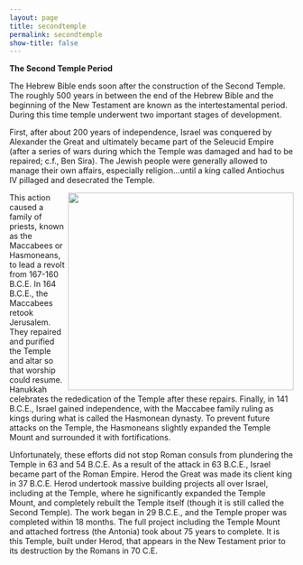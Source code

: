 ```yaml
---
layout: page
title: secondtemple
permalink: secondtemple
show-title: false
---
```

<b>The Second Temple Period </b>


The Hebrew Bible ends soon after the construction of the Second Temple. The roughly 500 years in between the end of the Hebrew Bible and the beginning of the New Testament are known as the intertestamental period. During this time temple underwent two important stages of development. 

First, after about 200 years of independence, Israel was conquered by Alexander the Great and ultimately became part of the Seleucid Empire (after a series of wars during which the Temple was damaged and had to be repaired; c.f., Ben Sira). The Jewish people were generally allowed to manage their own affairs, especially religion…until a king called Antiochus IV pillaged and desecrated the Temple.<p><img align="right" width="400" height="350" src="https://cdn.prod.website-files.com/5b8fd783bee52c8fb59b1fac/639b27f13a63a858709fc196_Original%2520meaning%2520of%2520Chanukah.jpeg"> This action caused a family of priests, known as the Maccabees or Hasmoneans, to lead a revolt from 167-160 B.C.E. In 164 B.C.E., the Maccabees retook Jerusalem. They repaired and purified the Temple and altar so that worship could resume. Hanukkah celebrates the rededication of the Temple after these repairs. Finally, in 141 B.C.E., Israel gained independence, with the Maccabee family ruling as kings during what is called the Hasmonean dynasty. To prevent future attacks on the Temple, the Hasmoneans slightly expanded the Temple Mount and surrounded it with fortifications. 

Unfortunately, these efforts did not stop Roman consuls from plundering the Temple in 63 and 54 B.C.E. As a result of the attack in 63 B.C.E., Israel became part of the Roman Empire. Herod the Great was made its client king in 37 B.C.E. Herod undertook massive building projects all over Israel, including at the Temple, where he significantly expanded the Temple Mount, and completely rebuilt the Temple itself (though it is still called the Second Temple). The work began in 29 B.C.E., and the Temple proper was completed within 18 months. The full project including the Temple Mount and attached fortress (the Antonia) took about 75 years to complete. 
It is this Temple, built under Herod, that appears in the New Testament prior to its destruction by the Romans in 70 C.E.
